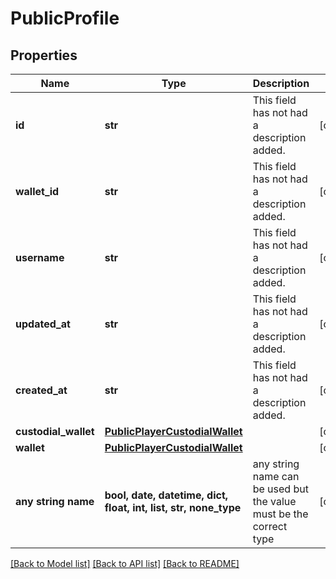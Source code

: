 # PublicProfile


## Properties
Name | Type | Description | Notes
------------ | ------------- | ------------- | -------------
**id** | **str** | This field has not had a description added. | [optional] 
**wallet_id** | **str** | This field has not had a description added. | [optional] 
**username** | **str** | This field has not had a description added. | [optional] 
**updated_at** | **str** | This field has not had a description added. | [optional] 
**created_at** | **str** | This field has not had a description added. | [optional] 
**custodial_wallet** | [**PublicPlayerCustodialWallet**](PublicPlayerCustodialWallet.md) |  | [optional] 
**wallet** | [**PublicPlayerCustodialWallet**](PublicPlayerCustodialWallet.md) |  | [optional] 
**any string name** | **bool, date, datetime, dict, float, int, list, str, none_type** | any string name can be used but the value must be the correct type | [optional]

[[Back to Model list]](../README.md#documentation-for-models) [[Back to API list]](../README.md#documentation-for-api-endpoints) [[Back to README]](../README.md)



